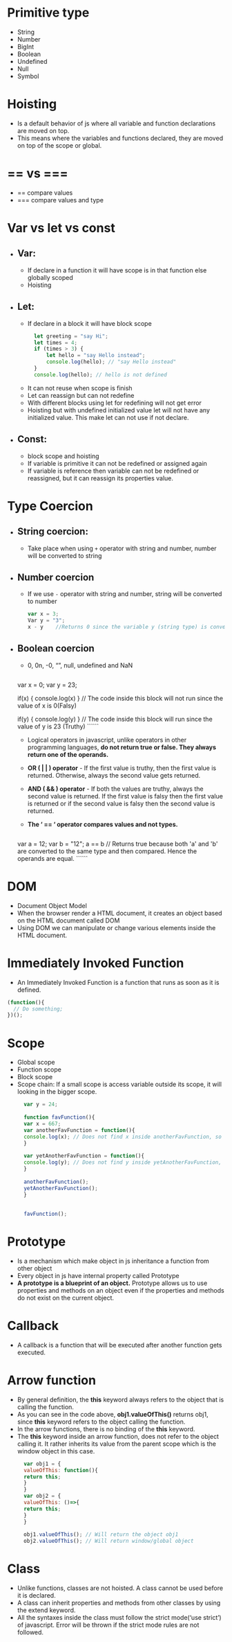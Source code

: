 # Primitive type
- String
- Number
- BigInt
- Boolean
- Undefined
- Null
- Symbol
# Hoisting
- Is a default behavior of js where all variable and function declarations are moved on top.
- This means where the variables and functions declared, they are moved on top of the scope or global.
# == vs ===
- == compare values
- === compare values and type
# Var vs let vs const
- ## Var:
	- If declare in a function it will have scope is in that function else globally scoped
	- Hoisting
- ## Let:
	- If declare in a block it will have block scope
	  ``````js
		let greeting = "say Hi";
		let times = 4;
		if (times > 3) {
			let hello = "say Hello instead";
			console.log(hello); // "say Hello instead"
		}
		console.log(hello); // hello is not defined

	  ``````
	- It can not reuse when scope is finish
	- Let can reassign but can not redefine
	- With different blocks using let for redefining will not get error
	- Hoisting but with undefined initialized value let will not have any initialized value. This make let can not use if not declare.
- ## Const:
	- block scope and hoisting
	- If variable is primitive it can not be redefined or assigned again
	- If variable is reference then variable can not be redefined or reassigned, but it can reassign its properties value.
# Type Coercion
- ## String coercion:
	- Take place when using `+` operator with string and number, number will be converted to string
- ## Number coercion
	- If we use `-` operator with string and number, string will be converted to number
	  ``````js
	  var x = 3;
	  Var y = "3";
	  x - y    //Returns 0 since the variable y (string type) is converted to a number type
	  ``````
- ## Boolean coercion
	- 0, 0n, -0, “”, null, undefined and NaN
	  ``````js
	var x = 0;
	var y = 23;
		
	if(x) { console.log(x) }   // The code inside this block will not run since the value of x is 0(Falsy) 
		
	if(y) { console.log(y) }    // The code inside this block will run since the value of y is 23 (Truthy)
	  ``````
	- Logical operators in javascript, unlike operators in other programming languages, **do not return true or false. They always return one of the operands.**  
  
	- **OR ( | | ) operator** - If the first value is truthy, then the first value is returned. Otherwise, always the second value gets returned.  
  
	- **AND ( && ) operator** - If both the values are truthy, always the second value is returned. If the first value is falsy then the first value is returned or if the second value is falsy then the second value is returned.
	- **The ‘ == ‘ operator compares values and not types.**
	  ``````js
	var a = 12;
	var b = "12";
	a == b // Returns true because both 'a' and 'b' are converted to the same type and then compared. Hence the operands are equal.
	  ``````
# DOM 
- Document Object Model
- When the browser render a HTML document, it creates an object based on the HTML document called DOM
- Using DOM we can manipulate or change various elements inside the HTML document.
# Immediately Invoked Function
- An Immediately Invoked Function is a function that runs as soon as it is defined.
`````js  
(function(){ 
  // Do something;
})();
`````
# Scope
- Global scope
- Function scope
- Block scope
- Scope chain: If a small scope is access variable outside its scope, it will looking in the bigger scope.
  ``````js
	var y = 24;
	
	function favFunction(){
	var x = 667;
	var anotherFavFunction = function(){
	console.log(x); // Does not find x inside anotherFavFunction, so looks for variable inside favFunction, outputs 667
	}
	
	var yetAnotherFavFunction = function(){
	console.log(y); // Does not find y inside yetAnotherFavFunction, so looks for variable inside favFunction and does not find it, so looks for variable in global scope, finds it and outputs 24
	}
	
	anotherFavFunction();
	yetAnotherFavFunction();
	}
	
	
	favFunction();
  ``````
# Prototype
- Is a mechanism which make object in js inheritance a function from other object
- Every object in js have internal property called Prototype
- **A prototype is a blueprint of an object.** Prototype allows us to use properties and methods on an object even if the properties and methods do not exist on the current object.
# Callback 
- A callback is a function that will be executed after another function gets executed.
# Arrow function
- By general definition, the **this** keyword always refers to the object that is calling the function.  
- As you can see in the code above, **obj1.valueOfThis()** returns obj1, since **this** keyword refers to the object calling the function.  
- In the arrow functions, there is no binding of the **this** keyword.  
- The **this** keyword inside an arrow function, does not refer to the object calling it. It rather inherits its value from the parent scope which is the window object in this case.
  ``````js
	var obj1 = {
	valueOfThis: function(){
	return this;
	}
	}
	var obj2 = {
	valueOfThis: ()=>{
	return this;
	}
	}
	
	obj1.valueOfThis(); // Will return the object obj1
	obj2.valueOfThis(); // Will return window/global object
  ``````

# Class 
-   Unlike functions, classes are not hoisted. A class cannot be used before it is declared.
-   A class can inherit properties and methods from other classes by using the extend keyword.
-   All the syntaxes inside the class must follow the strict mode(‘use strict’) of javascript. Error will be thrown if the strict mode rules are not followed.